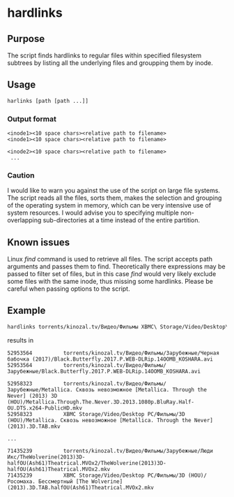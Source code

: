 # hardlinks


## Purpose

The script finds hardlinks to regular files within specified filesystem subtrees
by listing all the underlying files and groupping them by inode.

## Usage

``` bash
harlinks [path [path ...]]
```

### Output format
```
<inode1><10 space chars><relative path to filename>
<inode1><10 space chars><relative path to filename>

<inode2><10 space chars><relative path to filename>
 ...
```
### Caution

I would like to warn you against the use of the script on large file systems.
The script reads all the files, sorts them, makes the selection and grouping of the operating system in memory, which can be very intensive use of system resources.
I would advise you to specifying multiple non-overlapping sub-directories at a time instead of the entire partition.

## Known issues

Linux _find_ command is used to retrieve all files. The script accepts path arguments and passes them to find.
Theoretically there expressions may be passed to filter set of files, but in this case _find_ would very likely exclude some files with the same inode,
thus missing some hardlinks. Please be careful when passing options to the script.

## Example
```bash
hardlinks torrents/kinozal.tv/Видео/Фильмы XBMC\ Storage/Video/Desktop\ PC/Фильмы/3D\ *
```

results in

```
52953564          torrents/kinozal.tv/Видео/Фильмы/Зарубежные/Черная бабочка (2017)/Black.Butterfly.2017.P.WEB-DLRip.14OOMB_KOSHARA.avi
52953564          torrents/kinozal.tv/Видео/Фильмы/Зарубежные/Black.Butterfly.2017.P.WEB-DLRip.14OOMB_KOSHARA.avi

52958323          torrents/kinozal.tv/Видео/Фильмы/Зарубежные/Metallica. Сквозь невозможное [Metallica. Through the Never] (2013) 3D (HOU)/Metallica.Through.The.Never.3D.2013.1080p.BluRay.Half-OU.DTS.x264-PublicHD.mkv
52958323          XBMC Storage/Video/Desktop PC/Фильмы/3D (HOU)/Metallica. Сквозь невозможное [Metallica. Through the Never] (2013).3D.TAB.mkv

...

71435239          torrents/kinozal.tv/Видео/Фильмы/Зарубежные/Люди Икс/TheWolverine(2013)3D-halfOU(Ash61)Theatrical.MVOx2/TheWolverine(2013)3D-halfOU(Ash61)Theatrical.MVOx2.mkv
71435239          XBMC Storage/Video/Desktop PC/Фильмы/3D (HOU)/Росомаха. Бессмертный [The Wolverine] (2013).3D.TAB.halfOU(Ash61)Theatrical.MVOx2.mkv

```
